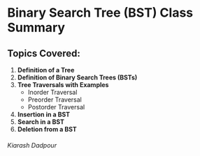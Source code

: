 # Binary Search Tree (BST) Class Summary

## Topics Covered:

1. **Definition of a Tree**
2. **Definition of Binary Search Trees (BSTs)**
3. **Tree Traversals with Examples**
   - Inorder Traversal
   - Preorder Traversal
   - Postorder Traversal
4. **Insertion in a BST**
5. **Search in a BST**
6. **Deletion from a BST**

###### Kiarash Dadpour
